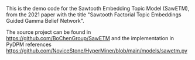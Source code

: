 This is the demo code for the Sawtooth Embedding Topic Model (SawETM), from the 2021 paper with the title "Sawtooth Factorial Topic Embeddings Guided Gamma Belief Network".

The source project can be found in https://github.com/BoChenGroup/SawETM and the implementation in PyDPM references https://github.com/NoviceStone/HyperMiner/blob/main/models/sawetm.py
